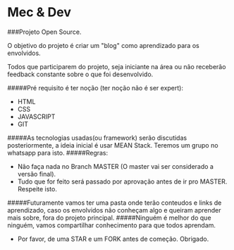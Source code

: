 # Mec & Dev

###Projeto Open Source. 

O objetivo do projeto é criar um "blog" como aprendizado para os envolvidos.

Todos que participarem do projeto, seja iniciante na área ou não receberão feedback constante sobre o que foi desenvolvido.

#####Pré requisito é ter noção (ter noção não é ser expert):
 - HTML
 - CSS 
 - JAVASCRIPT
 - GIT

#####As tecnologias usadas(ou framework) serão discutidas posteriormente, a ideia inicial é usar MEAN Stack. Teremos um grupo no whatsapp para isto.
#####Regras:
 - Não faça nada no Branch MASTER (O master vai ser considerado a versão final).
 - Tudo que for feito será passado por aprovação antes de ir pro MASTER. Respeite isto.

#####Futuramente  vamos ter uma pasta onde terão conteudos e links de aprendizado, caso os envolvidos não conheçam algo e queiram aprender mais sobre, fora do projeto principal.
#####Ninguém é melhor do que ninguém, vamos compartilhar conhecimento para que todos aprendam.

- Por favor, de uma STAR e um FORK antes de começão. Obrigado.
